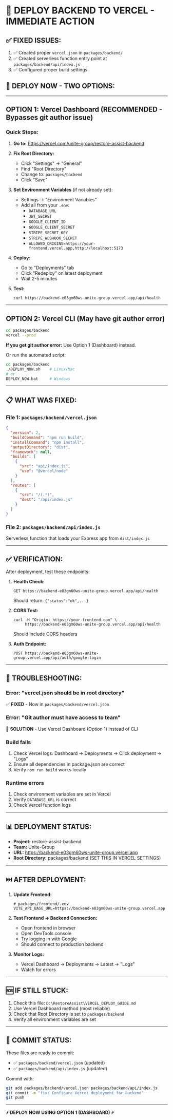 # 🚨 DEPLOY BACKEND TO VERCEL - IMMEDIATE ACTION

## ✅ FIXED ISSUES:

1. ✅ Created proper `vercel.json` in `packages/backend/`
2. ✅ Created serverless function entry point at `packages/backend/api/index.js`
3. ✅ Configured proper build settings

## 🚀 DEPLOY NOW - TWO OPTIONS:

---

## OPTION 1: Vercel Dashboard (RECOMMENDED - Bypasses git author issue)

### Quick Steps:

1. **Go to:** https://vercel.com/unite-group/restore-assist-backend

2. **Fix Root Directory:**
   - Click "Settings" → "General"
   - Find "Root Directory"
   - Change to: `packages/backend`
   - Click "Save"

3. **Set Environment Variables** (if not already set):
   - Settings → "Environment Variables"
   - Add all from your `.env`:
     - `DATABASE_URL`
     - `JWT_SECRET`
     - `GOOGLE_CLIENT_ID`
     - `GOOGLE_CLIENT_SECRET`
     - `STRIPE_SECRET_KEY`
     - `STRIPE_WEBHOOK_SECRET`
     - `ALLOWED_ORIGINS=https://your-frontend.vercel.app,http://localhost:5173`

4. **Deploy:**
   - Go to "Deployments" tab
   - Click "Redeploy" on latest deployment
   - Wait 2-5 minutes

5. **Test:**
   ```bash
   curl https://backend-e03gm60ws-unite-group.vercel.app/api/health
   ```

---

## OPTION 2: Vercel CLI (May have git author error)

```bash
cd packages/backend
vercel --prod
```

**If you get git author error:** Use Option 1 (Dashboard) instead.

Or run the automated script:
```bash
cd packages/backend
./DEPLOY_NOW.sh    # Linux/Mac
# or
DEPLOY_NOW.bat     # Windows
```

---

## 📋 WHAT WAS FIXED:

### File 1: `packages/backend/vercel.json`
```json
{
  "version": 2,
  "buildCommand": "npm run build",
  "installCommand": "npm install",
  "outputDirectory": "dist",
  "framework": null,
  "builds": [
    {
      "src": "api/index.js",
      "use": "@vercel/node"
    }
  ],
  "routes": [
    {
      "src": "/(.*)",
      "dest": "/api/index.js"
    }
  ]
}
```

### File 2: `packages/backend/api/index.js`
Serverless function that loads your Express app from `dist/index.js`

---

## ✅ VERIFICATION:

After deployment, test these endpoints:

1. **Health Check:**
   ```
   GET https://backend-e03gm60ws-unite-group.vercel.app/api/health
   ```
   Should return: `{"status":"ok",...}`

2. **CORS Test:**
   ```
   curl -H "Origin: https://your-frontend.com" \
        https://backend-e03gm60ws-unite-group.vercel.app/api/health
   ```
   Should include CORS headers

3. **Auth Endpoint:**
   ```
   POST https://backend-e03gm60ws-unite-group.vercel.app/api/auth/google-login
   ```

---

## 🔧 TROUBLESHOOTING:

### Error: "vercel.json should be in root directory"
✅ **FIXED** - Now in `packages/backend/vercel.json`

### Error: "Git author must have access to team"
🔨 **SOLUTION** - Use Vercel Dashboard (Option 1) instead of CLI

### Build fails
1. Check Vercel logs: Dashboard → Deployments → Click deployment → "Logs"
2. Ensure all dependencies in package.json are correct
3. Verify `npm run build` works locally

### Runtime errors
1. Check environment variables are set in Vercel
2. Verify `DATABASE_URL` is correct
3. Check Vercel function logs

---

## 📊 DEPLOYMENT STATUS:

- **Project:** restore-assist-backend
- **Team:** Unite-Group
- **URL:** https://backend-e03gm60ws-unite-group.vercel.app
- **Root Directory:** packages/backend (SET THIS IN VERCEL SETTINGS)

---

## ⏭️ AFTER DEPLOYMENT:

1. **Update Frontend:**
   ```env
   # packages/frontend/.env
   VITE_API_BASE_URL=https://backend-e03gm60ws-unite-group.vercel.app
   ```

2. **Test Frontend → Backend Connection:**
   - Open frontend in browser
   - Open DevTools console
   - Try logging in with Google
   - Should connect to production backend

3. **Monitor Logs:**
   - Vercel Dashboard → Deployments → Latest → "Logs"
   - Watch for errors

---

## 🆘 IF STILL STUCK:

1. Check this file: `D:\RestoreAssist\VERCEL_DEPLOY_GUIDE.md`
2. Use Vercel Dashboard method (most reliable)
3. Check that Root Directory is set to `packages/backend`
4. Verify all environment variables are set

---

## 📝 COMMIT STATUS:

These files are ready to commit:
- ✅ `packages/backend/vercel.json` (updated)
- ✅ `packages/backend/api/index.js` (updated)

Commit with:
```bash
git add packages/backend/vercel.json packages/backend/api/index.js
git commit -m "fix: Configure Vercel deployment for backend"
git push
```

---

**⚡ DEPLOY NOW USING OPTION 1 (DASHBOARD) ⚡**

